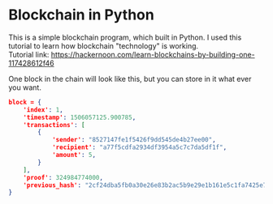 # Blockchain in Python
This is a simple blockchain program, which built in Python. I used this tutorial to learn how blockchain "technology" is working. \
Tutorial link: https://hackernoon.com/learn-blockchains-by-building-one-117428612f46

One block in the chain will look like this, but you can store in it what ever you want.
```json
block = {
    'index': 1,
    'timestamp': 1506057125.900785,
    'transactions': [
        {
            'sender': "8527147fe1f5426f9dd545de4b27ee00",
            'recipient': "a77f5cdfa2934df3954a5c7c7da5df1f",
            'amount': 5,
        }
    ],
    'proof': 324984774000,
    'previous_hash': "2cf24dba5fb0a30e26e83b2ac5b9e29e1b161e5c1fa7425e73043362938b9824"
}
```